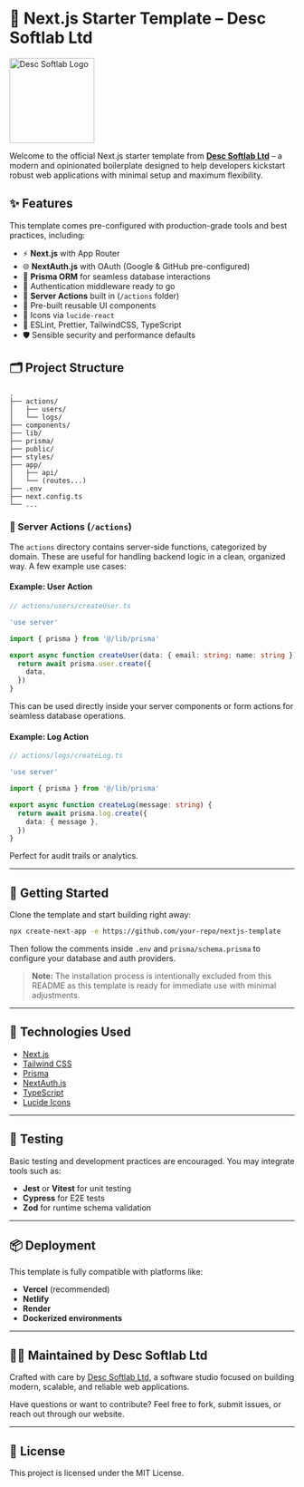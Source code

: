 
# 🧩 Next.js Starter Template – Desc Softlab Ltd
<img src="./public/Desc Softlab Logo.png" alt="Desc Softlab Logo" width="150" />

Welcome to the official Next.js starter template from **[Desc Softlab Ltd](https://descsoftlab.com)** – a modern and opinionated boilerplate designed to help developers kickstart robust web applications with minimal setup and maximum flexibility.

## ✨ Features

This template comes pre-configured with production-grade tools and best practices, including:

- ⚡ **Next.js** with App Router
- 🌐 **NextAuth.js** with OAuth (Google & GitHub pre-configured)
- 💾 **Prisma ORM** for seamless database interactions
- 🔐 Authentication middleware ready to go
- 🧠 **Server Actions** built in (`/actions` folder)
- 🧱 Pre-built reusable UI components
- 🎨 Icons via `lucide-react`
- 🧼 ESLint, Prettier, TailwindCSS, TypeScript
- 🛡️ Sensible security and performance defaults

## 🗂️ Project Structure

```
.
├── actions/
│   ├── users/
│   └── logs/
├── components/
├── lib/
├── prisma/
├── public/
├── styles/
├── app/
│   ├── api/
│   └── (routes...)
├── .env
├── next.config.ts
└── ...
```

### 🔄 Server Actions (`/actions`)

The `actions` directory contains server-side functions, categorized by domain. These are useful for handling backend logic in a clean, organized way. A few example use cases:

#### Example: User Action

```ts
// actions/users/createUser.ts

'use server'

import { prisma } from '@/lib/prisma'

export async function createUser(data: { email: string; name: string }) {
  return await prisma.user.create({
    data,
  })
}
```

This can be used directly inside your server components or form actions for seamless database operations.

#### Example: Log Action

```ts
// actions/logs/createLog.ts

'use server'

import { prisma } from '@/lib/prisma'

export async function createLog(message: string) {
  return await prisma.log.create({
    data: { message },
  })
}
```

Perfect for audit trails or analytics.

---

## 🚀 Getting Started

Clone the template and start building right away:

```bash
npx create-next-app -e https://github.com/your-repo/nextjs-template
```

Then follow the comments inside `.env` and `prisma/schema.prisma` to configure your database and auth providers.

> **Note:** The installation process is intentionally excluded from this README as this template is ready for immediate use with minimal adjustments.

---

## 🔧 Technologies Used

- [Next.js](https://nextjs.org/)
- [Tailwind CSS](https://tailwindcss.com/)
- [Prisma](https://www.prisma.io/)
- [NextAuth.js](https://next-auth.js.org/)
- [TypeScript](https://www.typescriptlang.org/)
- [Lucide Icons](https://lucide.dev/)

---

## 🧪 Testing

Basic testing and development practices are encouraged. You may integrate tools such as:

- **Jest** or **Vitest** for unit testing
- **Cypress** for E2E tests
- **Zod** for runtime schema validation

---

## 📦 Deployment

This template is fully compatible with platforms like:

- **Vercel** (recommended)
- **Netlify**
- **Render**
- **Dockerized environments**

---

## 👨‍💻 Maintained by Desc Softlab Ltd

Crafted with care by [Desc Softlab Ltd](https://descsoftlab.com), a software studio focused on building modern, scalable, and reliable web applications.

Have questions or want to contribute? Feel free to fork, submit issues, or reach out through our website.

---

## 📄 License

This project is licensed under the MIT License.
